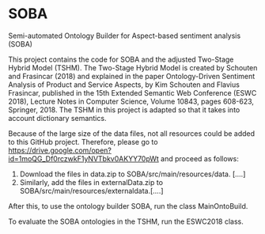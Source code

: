 # SOBA
Semi-automated Ontology Builder for Aspect-based sentiment analysis (SOBA)

This project contains the code for SOBA and the adjusted Two-Stage Hybrid Model (TSHM).
The Two-Stage Hybrid Model is created by Schouten and Frasincar (2018) and explained in the paper Ontology-Driven Sentiment Analysis of Product and Service Aspects, by Kim Schouten and Flavius Frasincar, published in the 15th Extended Semantic Web Conference (ESWC 2018), Lecture Notes in Computer Science, Volume 10843, pages 608-623, Springer, 2018. 
The TSHM in this project is adapted so that it takes into account dictionary semantics.

Because of the large size of the data files, not all resources could be added to this GitHub project. Therefore, please go to 
https://drive.google.com/open?id=1moQG_Df0rczwkF1yNVTbkv0AKYY70pWt
and proceed as follows:
1) Download the files in data.zip to SOBA/src/main/resources/data. [....]
2) Similarly, add the files in externalData.zip to SOBA/src/main/resources/externaldata.[....]

After this, to use the ontology builder SOBA, run the class MainOntoBuild.

To evaluate the SOBA ontologies in the TSHM, run the ESWC2018 class.




